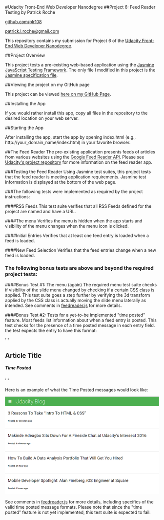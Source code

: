 #Udacity Front-End Web Developer Nanodegree
##Project 6: Feed Reader Testing by Patrick Roche

[github.com/plr108](https://github.com/plr108)

[patrick.l.roche@gmail.com](mailto:patrick.l.roche@gmail.com)

This repository contains my submission for Project 6 of the [Udacity Front-End Web Developer Nanodegree](https://www.udacity.com/course/front-end-web-developer-nanodegree--nd001).

##Project Overview

This project tests a pre-existing web-based application using the [Jasmine JavaScript Testing Framework](http://jasmine.github.io/).  The only file I modified in this project is the [Jasmine specification file](https://github.com/plr108/FrontEndNanodegreeProject6/blob/master/jasmine/spec/feedreader.js).

##Viewing the project on my GitHub page

This project can be viewed [here on my GitHub Page](http://plr108.github.io/portfolio/FEND6/index.html).

##Installing the App

If you would rather install this app, copy all files in the repository to the desired location on your web server.

##Starting the App

After installing the app, start the app by opening index.html (e.g., http://your_domain_name/index.html) in your favorite browser.

##The Feed Reader
The pre-existing application presents feeds of articles from various websites using the [Google Feed Reader API](https://developers.google.com/feed/).  Please see [Udacity's project repository](https://github.com/udacity/frontend-nanodegree-feedreader) for more information on the feed reader app.

###Testing the Feed Reader
Using Jasmine test suites, this project tests that the feed reader is meeting application requirements.  Jasmine test information is displayed at the bottom of the web page.

###The following tests were implemented as required by the project instructions:

####RSS Feeds
This test suite verifies that all RSS Feeds defined for the project are named and have a URL.

####The menu
Verifies the menu is hidden when the app starts and visibility of the menu changes when the menu icon is clicked.

####Initial Entries
Verifies that at least one feed entry is loaded when a feed is loaded.

####New Feed Selection
Verifies that the feed entries change when a new feed is loaded.

### The following bonus tests are above and beyond the required project tests:

####Bonus Test #1: The menu (again)
The required menu test suite checks if visibility of the slide menu changed by checking if a certain CSS class is applied.  This test suite goes a step further
by verifying the 3d transform applied by the CSS class is actually moving
the slide menu laterally as intended.  See comments in [feedreader.js](https://github.com/plr108/FrontEndNanodegreeProject6/blob/master/jasmine/spec/feedreader.js) for more details.

####Bonus Test #2: Tests for a yet-to-be implemented "time posted" feature.
Most feeds list information about when a feed entry is posted.  This test checks for the presence of a time posted message in each entry field.  the test expects the entry to have this format:

'''<article class entry="entry"><h2>Article Title</h2><h5>Time Posted</h5></article>'''

Here is an example of what the Time Posted messages would look like:

![image of what the Time Posted messages would look like](img/time-posted.png)

See comments in [feedreader.js](https://github.com/plr108/FrontEndNanodegreeProject6/blob/master/jasmine/spec/feedreader.js) for more details, including specifics of the valid time posted message formats.  Please note that since the "time posted" feature is not yet implemented, this test suite is expected to fail.